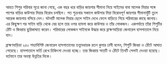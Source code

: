 আহত শিশুর পরিবার সূত্রে জানা গেছে, এক বছর ধরে বাড়ির জায়গার সীমানা নিয়ে সাইমের বাবা মালেক মিয়ার সঙ্গে পাশের বাড়ির কাউসার মিয়ার বিরোধ চলছিল। গত শুক্রবার সকালে কাউসার মিয়া বিরোধপূর্ণ জায়গার সীমানাখুঁটি তুলে আরেক জায়গায় বসিয়ে দেন। ঘটনাটি মালেক মিয়ার ছেলে সাইম দেখে ফেলে বাড়িতে গিয়ে পরিবারের কাছে জানায়। এর কিছুক্ষণ পর সাইম বাড়ি থেকে বের হলে তার ওপর হামলা করে কাউসার ও তাঁর লোকজন। একপর্যায়ে তাঁরা শিশুটির ঠোঁট ও জিহ্বায় ছুরিকাঘাত করেন। পরিবারের লোকজন সাইমকে উদ্ধার করে ব্রাহ্মণবাড়িয়া জেনারেল হাসপাতালে নিয়ে যান।

ব্রাহ্মণবাড়িয়া ২৫০ শয্যাবিশিষ্ট জেনারেল হাসপাতালের তত্ত্বাবধায়ক রতন কুমার ঢালী বলেন, শিশুটি জিহ্বা ও ঠোঁটে আঘাত পেয়েছে। হাসপাতালে ভর্তি রেখে চিকিৎসা দেওয়া হচ্ছে। তার জিহ্বায় সাতটি ও ঠোঁটে তিনটি সেলাই দেওয়া হয়েছে। বর্তমানে তার অবস্থা উন্নতির দিকে।
